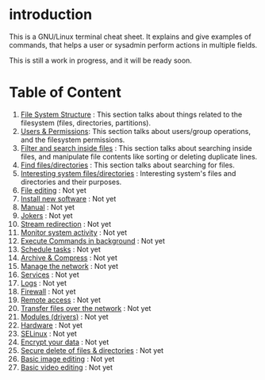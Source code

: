 # introduction
This is a GNU/Linux terminal cheat sheet. It explains and give examples of commands, that helps a user or sysadmin perform actions in multiple fields.

This is still a work in progress, and it will be ready soon.

# Table of Content
  1. [File System Structure](01.filesystem.structure.md) : This section talks about things related to the filesystem (files, directories, partitions).
  2. [Users & Permissions](02.users.and.permissions.md): This section talks about users/group operations, and the filesystem permissions.
  3. [Filter and search inside files](03.filter.search.files.contents.md) : This section talks about searching inside files, and manipulate file contents like sorting or deleting duplicate lines.
  4. [Find files/directories](04.find.files.directories.md) : This section talks about searching for files.
  5. [Interesting system files/directories](05.interesting.system.files.directories.md) : Interesting system's files and directories and their purposes.
  6. [File editing]() : Not yet
  7. [Install new software]() : Not yet
  8. [Manual]() : Not yet
  9. [Jokers]() : Not yet
  10. [Stream redirection]() : Not yet
  11. [Monitor system activity]() : Not yet
  12. [Execute Commands in background]() : Not yet
  13. [Schedule tasks]() : Not yet
  14. [Archive & Compress]() : Not yet
  15. [Manage the network]() : Not yet
  16. [Services]() : Not yet
  17. [Logs]() : Not yet
  18. [Firewall]() : Not yet
  19. [Remote access]() : Not yet
  20. [Transfer files over the network]() : Not yet
  21. [Modules (drivers)]() : Not yet
  22. [Hardware]() : Not yet
  23. [SELinux]() : Not yet
  24. [Encrypt your data]() : Not yet
  25. [Secure delete of files & directories]() : Not yet
  26. [Basic image editing]() : Not yet
  27. [Basic video editing]() : Not yet
